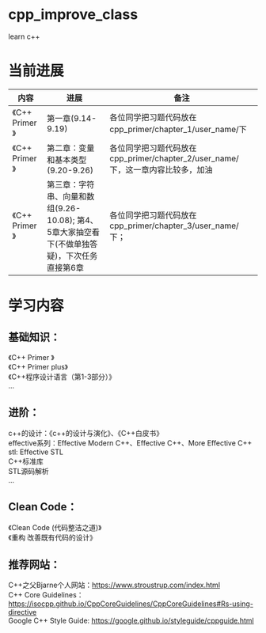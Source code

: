 # cpp_improve_class
learn c++

# 当前进展
| 内容            | 进展                                                                                          | 备注                                                                            |
| --------------- | --------------------------------------------------------------------------------------------- | ------------------------------------------------------------------------------- |
| 《C++ Primer 》 | 第一章(9.14-9.19)                                                                             | 各位同学把习题代码放在cpp_primer/chapter_1/user_name/下                         |
| 《C++ Primer 》 | 第二章：变量和基本类型(9.20-9.26)                                                             | 各位同学把习题代码放在cpp_primer/chapter_2/user_name/下，这一章内容比较多，加油 |
| 《C++ Primer 》 | 第三章：字符串、向量和数组(9.26-10.08); 第4、5章大家抽空看下(不做单独答疑)，下次任务直接第6章 | 各位同学把习题代码放在cpp_primer/chapter_3/user_name/下；                       |



# 学习内容
## 基础知识：
《C++ Primer 》</br>
《C++ Primer plus》</br>
《C++程序设计语言（第1-3部分）》</br>
...
## 进阶：
c++的设计：《c++的设计与演化》、《C++白皮书》</br>
effective系列：Effective Modern C++、Effective C++、More Effective C++</br>
stl: Effective STL</br>
C++标准库</br>
STL源码解析</br>
...
## Clean Code：
《Clean Code (代码整洁之道)》</br>
《重构 改善既有代码的设计》</br>

## 推荐网站：
C++之父Bjarne个人网站：https://www.stroustrup.com/index.html</br>
C++ Core Guidelines：https://isocpp.github.io/CppCoreGuidelines/CppCoreGuidelines#Rs-using-directive</br>
Google C++ Style Guide: https://google.github.io/styleguide/cppguide.html</br>
